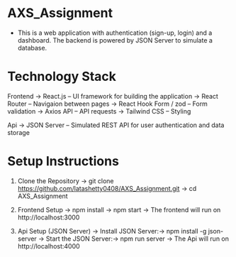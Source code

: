 # AXS_Assignment
- This is a web application with authentication (sign-up, login) and a dashboard. The backend is powered by JSON Server to simulate a database.

# Technology Stack
Frontend
-> React.js – UI framework for building the application
-> React Router – Navigaion between pages
-> React Hook Form / zod – Form validation
-> Axios API – API requests
-> Tailwind CSS – Styling

Api
-> JSON Server – Simulated REST API for user authentication and data storage

# Setup Instructions
1. Clone the Repository
-> git clone https://github.com/latashetty0408/AXS_Assignment.git
-> cd AXS_Assignment

2. Frontend Setup
-> npm install
-> npm start
-> The frontend will run on http://localhost:3000
   
3. Api Setup (JSON Server)
-> Install JSON Server:-> npm install -g json-server
-> Start the JSON Server:-> npm run server
-> The Api will run on http://localhost:4000
